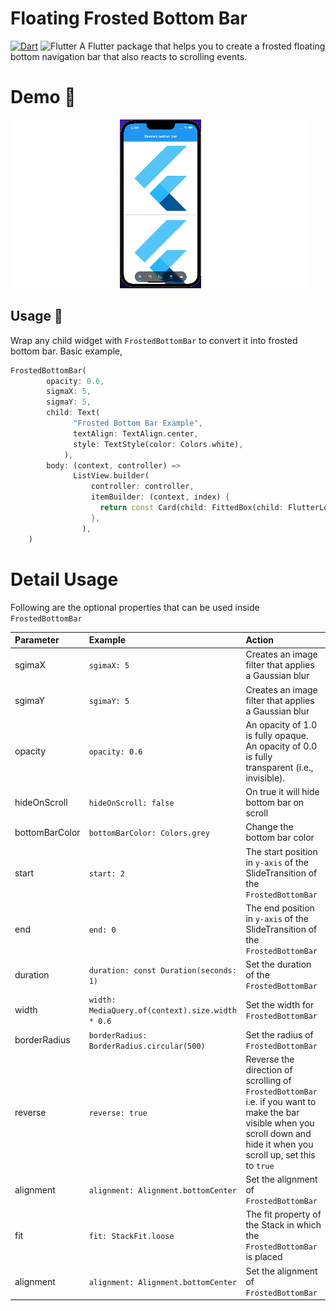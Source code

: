 

# Floating Frosted Bottom Bar
[![Dart](https://img.shields.io/badge/Dart-0175C2?logo=dart&logoColor=white)](https://pub.dev/packages/fancy_text_reveal)  ![Flutter](https://img.shields.io/badge/Flutter-02569B?logo=flutter&logoColor=white)
A Flutter package that helps you to create a frosted floating bottom navigation bar that also reacts to scrolling events.

# Demo 👀
![Output sample](images/gifv1.gif)

## Usage 🎨

Wrap any child widget with `FrostedBottomBar` to convert it into frosted bottom bar.
Basic example,

```dart
FrostedBottomBar(
        opacity: 0.6,
        sigmaX: 5,
        sigmaY: 5,
        child: Text(
              "Frosted Bottom Bar Example",
              textAlign: TextAlign.center,
              style: TextStyle(color: Colors.white),
            ),
        body: (context, controller) =>
              ListView.builder(
                  controller: controller,
                  itemBuilder: (context, index) {
                    return const Card(child: FittedBox(child: FlutterLogo()));
                  },
                ),
    )
```

# Detail Usage

Following are the optional properties that can be used inside `FrostedBottomBar`

| Parameter | Example | Action |
|:---|:---|:---|
| sgimaX |```sgimaX: 5``` | Creates an image filter that applies a Gaussian blur |
| sgimaY |```sgimaY: 5``` | Creates an image filter that applies a Gaussian blur |
| opacity |```opacity: 0.6``` | An opacity of 1.0 is fully opaque. An opacity of 0.0 is fully transparent (i.e., invisible). |
| hideOnScroll |```hideOnScroll: false``` | On true it will hide bottom bar on scroll |
| bottomBarColor |```bottomBarColor: Colors.grey``` | Change the bottom bar color |
| start |```start: 2``` | The start position in `y-axis` of the SlideTransition of the `FrostedBottomBar` |
| end |```end: 0``` | The end position in `y-axis` of the SlideTransition of the `FrostedBottomBar`|
| duration |```duration: const Duration(seconds: 1)``` | Set the duration of the `FrostedBottomBar` |
| width |```width: MediaQuery.of(context).size.width * 0.6``` | Set the width for `FrostedBottomBar` |
| borderRadius |```borderRadius: BorderRadius.circular(500)``` | Set the radius of `FrostedBottomBar` |
| reverse |```reverse: true``` | Reverse the direction of scrolling of `FrostedBottomBar` i.e. if you want to make the bar visible when you scroll down and hide it when you scroll up, set this to `true`|
| alignment |```alignment: Alignment.bottomCenter``` | Set the alignment of `FrostedBottomBar` |
| fit |```fit: StackFit.loose``` |The fit property of the Stack in which the `FrostedBottomBar` is placed |
| alignment |```alignment: Alignment.bottomCenter``` | Set the alignment of `FrostedBottomBar` |
